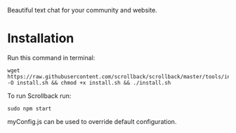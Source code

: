 Beautiful text chat for your community and website.

# Installation

Run this command in terminal:

    wget https://raw.githubusercontent.com/scrollback/scrollback/master/tools/install.sh -O install.sh && chmod +x install.sh && ./install.sh

To run Scrollback run:

	sudo npm start

myConfig.js can be used to override default configuration.
